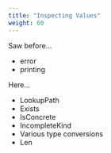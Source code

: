 ```yaml
---
title: "Inspecting Values"
weight: 60
---
```


Saw before...

- error
- printing

Here...

- LookupPath
- Exists
- IsConcrete
- IncompleteKind
- Various type conversions
- Len
